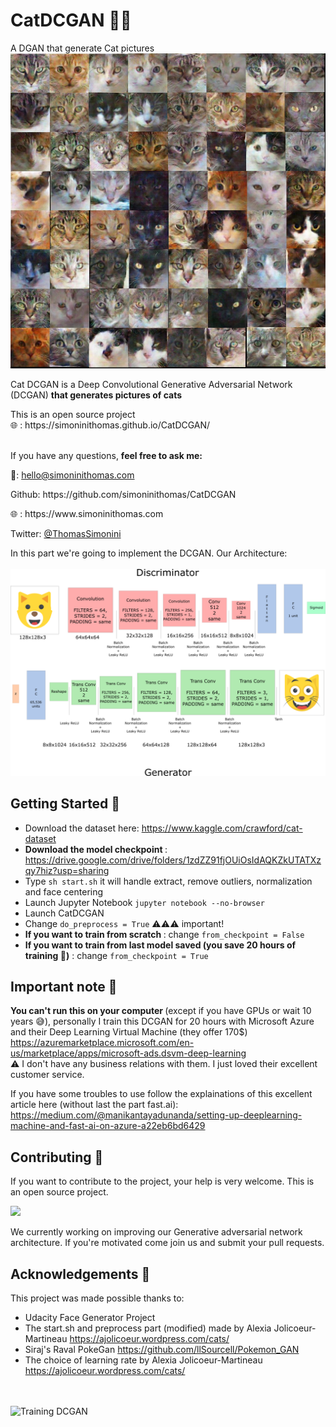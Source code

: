 # CatDCGAN 🐱‍💻
A DGAN that generate Cat pictures
<br>
<img src="assets/output.png" alt="CatDCGAN Output" />

<p> Cat DCGAN is a Deep Convolutional Generative Adversarial Network (DCGAN) <b>that generates pictures of cats</b> </p>
This is an open source project 
<br>
🌐 : https://simoninithomas.github.io/CatDCGAN/
<br><br>
<p> If you have any questions, <b> feel free to ask me: </b> </p>
<p> 📧: <a href="mailto:hello@simoninithomas.com">hello@simoninithomas.com</a>  </p>
<p> Github: https://github.com/simoninithomas/CatDCGAN </p>
<p> 🌐 : https://www.simoninithomas.com </p>
<p> Twitter: <a href="https://twitter.com/ThomasSimonini">@ThomasSimonini</a> </p>

In this part we're going to implement the DCGAN.
Our Architecture:<br><br>
<img src="assets/GDSchema.png" alt="Cat DCGAN Architecture"/>

## Getting Started 📝
- Download the dataset here: https://www.kaggle.com/crawford/cat-dataset
- <b> Download the model checkpoint </b> : https://drive.google.com/drive/folders/1zdZZ91fjOUiOsIdAQKZkUTATXzqy7hiz?usp=sharing
- Type `sh start.sh` it will handle extract, remove outliers, normalization and face centering
- Launch Jupyter Notebook `jupyter notebook --no-browser`
- Launch CatDCGAN
- Change `do_preprocess = True` ⚠️⚠️⚠️ important!
- <b> If you want to train from scratch </b>: change `from_checkpoint = False`
- <b> If you want to train from last model saved (you save 20 hours of training 🎉)</b> : change `from_checkpoint = True`

## Important note 🤔
<b> You can't run this on your computer </b> (except if you have GPUs or wait 10 years 😅), personally I train this DCGAN for 20 hours with Microsoft Azure and their Deep Learning Virtual Machine (they offer 170$)
https://azuremarketplace.microsoft.com/en-us/marketplace/apps/microsoft-ads.dsvm-deep-learning
<br>
⚠️ I don't have any business relations with them. I just loved their excellent customer service.

If you have some troubles to use follow the explainations of this excellent article here (without last the part fast.ai): https://medium.com/@manikantayadunanda/setting-up-deeplearning-machine-and-fast-ai-on-azure-a22eb6bd6429

## Contributing 🙌
If you want to contribute to the project, your help is very welcome. This is an open source project.

![](https://media.giphy.com/media/14cAg6Rn5jndIc/giphy.gif)


We currently working on improving our Generative adversarial network architecture. If you're motivated come join us and submit your pull requests.

## Acknowledgements 👏
This project was made possible thanks to:
- Udacity Face Generator Project 
- The start.sh and preprocess part (modified) made by Alexia Jolicoeur-Martineau https://ajolicoeur.wordpress.com/cats/
- Siraj's Raval PokeGan https://github.com/llSourcell/Pokemon_GAN
- The choice of learning rate by Alexia Jolicoeur-Martineau https://ajolicoeur.wordpress.com/cats/


<br>
<br>
<img src="assets/training2.gif" alt="Training DCGAN" />
